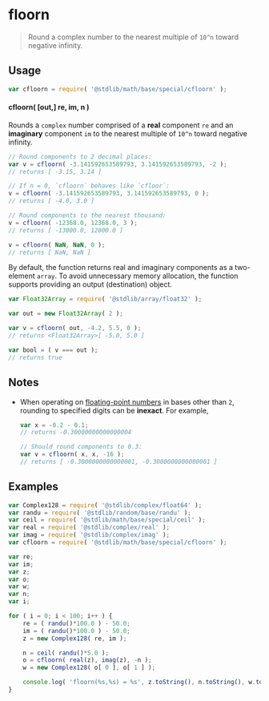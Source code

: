 <!--

@license Apache-2.0

Copyright (c) 2018 The Stdlib Authors.

Licensed under the Apache License, Version 2.0 (the "License");
you may not use this file except in compliance with the License.
You may obtain a copy of the License at

   http://www.apache.org/licenses/LICENSE-2.0

Unless required by applicable law or agreed to in writing, software
distributed under the License is distributed on an "AS IS" BASIS,
WITHOUT WARRANTIES OR CONDITIONS OF ANY KIND, either express or implied.
See the License for the specific language governing permissions and
limitations under the License.

-->

# floorn

> Round a complex number to the nearest multiple of `10^n` toward negative infinity.

<section class="usage">

## Usage

```javascript
var cfloorn = require( '@stdlib/math/base/special/cfloorn' );
```

#### cfloorn( \[out,] re, im, n )

Rounds a `complex` number comprised of a **real** component `re` and an **imaginary** component `im` to the nearest multiple of `10^n` toward negative infinity.

```javascript
// Round components to 2 decimal places:
var v = cfloorn( -3.141592653589793, 3.141592653589793, -2 );
// returns [ -3.15, 3.14 ]

// If n = 0, `cfloorn` behaves like `cfloor`:
v = cfloorn( -3.141592653589793, 3.141592653589793, 0 );
// returns [ -4.0, 3.0 ]

// Round components to the nearest thousand:
v = cfloorn( -12368.0, 12368.0, 3 );
// returns [ -13000.0, 12000.0 ]

v = cfloorn( NaN, NaN, 0 );
// returns [ NaN, NaN ]
```

By default, the function returns real and imaginary components as a two-element `array`. To avoid unnecessary memory allocation, the function supports providing an output (destination) object.

```javascript
var Float32Array = require( '@stdlib/array/float32' );

var out = new Float32Array( 2 );

var v = cfloorn( out, -4.2, 5.5, 0 );
// returns <Float32Array>[ -5.0, 5.0 ]

var bool = ( v === out );
// returns true
```

</section>

<!-- /.usage -->

<section class="notes">

## Notes

-   When operating on [floating-point numbers][ieee754] in bases other than `2`, rounding to specified digits can be **inexact**. For example,

    ```javascript
    var x = -0.2 - 0.1;
    // returns -0.30000000000000004

    // Should round components to 0.3:
    var v = cfloorn( x, x, -16 );
    // returns [ -0.3000000000000001, -0.3000000000000001 ]
    ```

</section>

<!-- /.notes -->

<section class="examples">

## Examples

<!-- eslint no-undef: "error" -->

```javascript
var Complex128 = require( '@stdlib/complex/float64' );
var randu = require( '@stdlib/random/base/randu' );
var ceil = require( '@stdlib/math/base/special/ceil' );
var real = require( '@stdlib/complex/real' );
var imag = require( '@stdlib/complex/imag' );
var cfloorn = require( '@stdlib/math/base/special/cfloorn' );

var re;
var im;
var z;
var o;
var w;
var n;
var i;

for ( i = 0; i < 100; i++ ) {
    re = ( randu()*100.0 ) - 50.0;
    im = ( randu()*100.0 ) - 50.0;
    z = new Complex128( re, im );

    n = ceil( randu()*5.0 );
    o = cfloorn( real(z), imag(z), -n );
    w = new Complex128( o[ 0 ], o[ 1 ] );

    console.log( 'floorn(%s,%s) = %s', z.toString(), n.toString(), w.toString() );
}
```

</section>

<!-- /.examples -->

<section class="links">

[ieee754]: https://en.wikipedia.org/wiki/IEEE_754-1985

</section>

<!-- /.links -->

